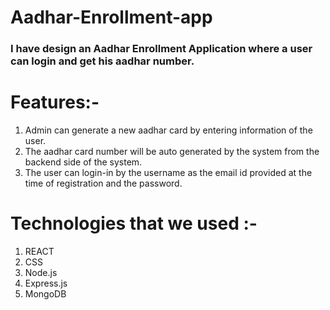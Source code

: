 # Aadhar-Enrollment-app

### I have design an Aadhar Enrollment Application where a user can login and get his aadhar number. 

# Features:-
1. Admin can generate a new aadhar card by entering information of the user.
2. The aadhar card number will be auto generated by the system from the backend side of the system.
3. The user can login-in by the username as the email id provided at the time of registration and the password.

# Technologies that we used :-
1. REACT
2. CSS
3. Node.js
4. Express.js
5. MongoDB
